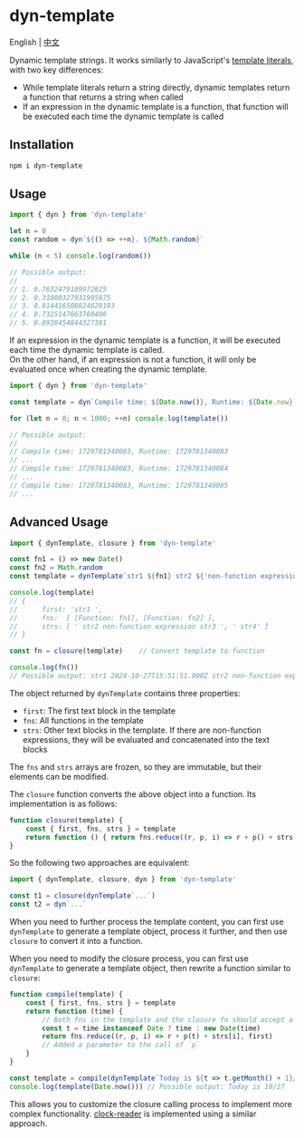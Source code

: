 # dyn-template

English | [中文](README_CN.md)

Dynamic template strings. It works similarly to JavaScript's [template literals](https://developer.mozilla.org/docs/Web/JavaScript/Reference/Template_literals), with two key differences:

- While template literals return a string directly, dynamic templates return a function that returns a string when called
- If an expression in the dynamic template is a function, that function will be executed each time the dynamic template is called

## Installation

```bash
npm i dyn-template
```

## Usage

```javascript
import { dyn } from 'dyn-template'

let n = 0
const random = dyn`${() => ++n}. ${Math.random}`

while (n < 5) console.log(random())

// Possible output:
// 
// 1. 0.7632479109972825
// 2. 0.31000327931995975
// 3. 0.014416508824629193
// 4. 0.7325147663760406
// 5. 0.8938454844327381
```

If an expression in the dynamic template is a function, it will be executed each time the dynamic template is called.  
On the other hand, if an expression is not a function, it will only be evaluated once when creating the dynamic template.

```javascript
import { dyn } from 'dyn-template'

const template = dyn`Compile time: ${Date.now()}, Runtime: ${Date.now}`

for (let n = 0; n < 1000; ++n) console.log(template()) 

// Possible output:
// 
// Compile time: 1729781340083, Runtime: 1729781340083
// ...
// Compile time: 1729781340083, Runtime: 1729781340084
// ...
// Compile time: 1729781340083, Runtime: 1729781340085
// ...
```

## Advanced Usage

```javascript
import { dynTemplate, closure } from 'dyn-template'

const fn1 = () => new Date()
const fn2 = Math.random
const template = dynTemplate`str1 ${fn1} str2 ${'non-function expression'} str3 ${fn2} str4`

console.log(template)
// {
//      first: 'str1 ', 
//      fns:  [ [Function: fn1], [Function: fn2] ], 
//      strs: [ ' str2 non-function expression str3 ', ' str4' ] 
// }

const fn = closure(template)    // Convert template to function

console.log(fn())
// Possible output: str1 2024-10-27T15:51:51.000Z str2 non-function expression str3 0.763247910 str4
```

The object returned by `dynTemplate` contains three properties:

- `first`: The first text block in the template
- `fns`: All functions in the template
- `strs`: Other text blocks in the template. If there are non-function expressions, they will be evaluated and concatenated into the text blocks

The `fns` and `strs` arrays are frozen, so they are immutable, but their elements can be modified.

The `closure` function converts the above object into a function. Its implementation is as follows:

```javascript
function closure(template) {
    const { first, fns, strs } = template
    return function () { return fns.reduce((r, p, i) => r + p() + strs[i], first) }
}
```

So the following two approaches are equivalent:

```javascript
import { dynTemplate, closure, dyn } from 'dyn-template'

const t1 = closure(dynTemplate`...`)
const t2 = dyn`...`
```

When you need to further process the template content, you can first use `dynTemplate` to generate a template object, process it further, and then use `closure` to convert it into a function.

When you need to modify the closure process, you can first use `dynTemplate` to generate a template object, then rewrite a function similar to `closure`:

```javascript
function compile(template) {
    const { first, fns, strs } = template
    return function (time) {
        // Both fns in the template and the closure fn should accept a number or Date parameter
        const t = time instanceof Date ? time : new Date(time)
        return fns.reduce((r, p, i) => r + p(t) + strs[i], first)   
        // Added a parameter to the call of `p`
    }
}

const template = compile(dynTemplate`Today is ${t => t.getMonth() + 1}/${t => t.getDate()}`)
console.log(template(Date.now())) // Possible output: Today is 10/27
```

This allows you to customize the closure calling process to implement more complex functionality. [clock-reader](https://www.npmjs.com/package/clock-reader) is implemented using a similar approach.
